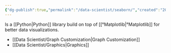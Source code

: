 ```yaml
---
{"dg-publish":true,"permalink":"/data-scientist/seaborn/","created":"2023-11-11T14:20:13.563-05:00","updated":"2024-03-02T09:12:52.577-05:00"}
---
```



Is a [[Python\|Python]] library build on top of [[°Matplotlib\|°Matplotlib]] for better data visualizations.

- [[Data Scientist/Graph Customization\|Graph Customization]]
- [[Data Scientist/Graphics\|Graphics]]

